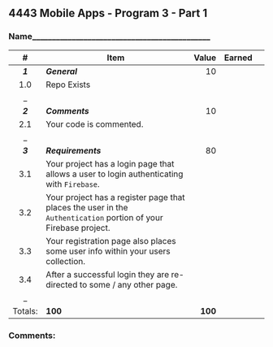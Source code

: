 ## 4443 Mobile Apps - Program 3 - Part 1

### Name_____________________________________________

| # | Item | Value | Earned | |
|:-------:|-----------------------------------------------------------------|--------:|-------:|:-----:|
| ***1*** | ***General*** | 10 | | |
| 1.0 | Repo Exists | | | |
| _ | | | | |
| ***2*** | ***Comments*** | 10 | | |
| 2.1 | Your code is commented.  | | | |
| _ | | | | |
| ***3*** | ***Requirements*** | 80 | | |
| 3.1 |Your project has a login page that allows a user to login authenticating with  `Firebase`.| | | |
| 3.2 |Your project has a register page that places the user in the  `Authentication`  portion of your Firebase project.| | | |
| 3.3 |Your registration page also places some user info within your users collection.| | | |
| 3.4 | After a successful login they are re-directed to some / any other page.
| _ | | | | |
| Totals: | **100** | **100** | | |

  

### Comments:

```

  














```

  
